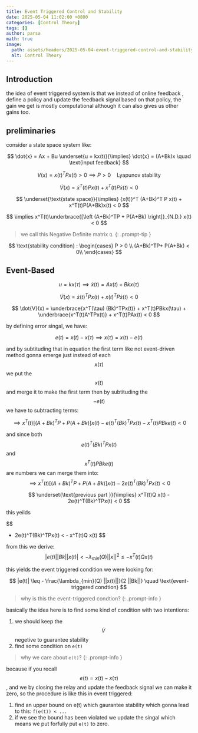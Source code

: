 ```yaml
---
title: Event Triggered Control and Stability
date: 2025-05-04 11:02:00 +0800
categories: [Control Theory]
tags: []
author: parsa
math: true
image:
  path: assets/headers/2025-05-04-event-triggered-control-and-stability.png
  alt: Control Theory
---
```


## Introduction

the idea of event triggered system is that we instead of online feedback , define a policy and update the feedback signal based on that policy, the gain we get is mostly computational although it can also gives us other gains too.

## preliminaries

consider a state space system like:

$$
\dot{x} = Ax + Bu \underset{u = kx(t)}{\implies} \dot{x} = (A+Bk)x \quad \text{input feedback}
$$

$$
V(x) = {x(t)}^TPx(t) > 0 \implies P > 0 \quad \text{Lyapunov stability}
$$

$$
\dot{V}(x) = \dot{x}^T(t)Px(t) + x^T(t)P\dot{x}(t) < 0
$$

$$
\underset{\text{state space}}{\implies} {x(t)}^T (A+Bk)^T P x(t) + x^T(t)P(A+Bk)x(t) < 0 
$$

$$
\implies x^T(t)\underbrace{[\left (A+Bk)^TP + P(A+Bk) \right]}_{N.D.} x(t) < 0
$$

> we call this Negative Definite matrix `Q`.
{: .prompt-tip }

$$
\text{stability condition} :
\begin{cases} 
      P > 0 \\ 
      (A+Bk)^TP+ P(A+Bk) < 0\\
   \end{cases}
$$

## Event-Based

$$
u = kx(\tau) \implies \dot{x}(t) = Ax(t) + Bkx(\tau)
$$

$$
\dot{V}(x) = \dot{x}(t)^TPx(t) + x(t)^TP\dot{x}(t) < 0
$$

$$
\dot{V}(x) = \underbrace{x^T(\tau) (Bk)^TPx(t)} + x^T(t)PBkx(\tau) + \underbrace{x^T(t)A^TPx(t)} + x^T(t)PAx(t) < 0
$$

by defining error singal, we have:

$$
e(t) = x(t) - x(\tau) \implies x(\tau) = x(t) - e(t) 
$$

and by subtituding that in equation the first term like not event-driven method gonna emerge just instead of each $$x(\tau)$$ we put the $$x(t)$$ and merge it to make the first term then by subtituding the $$-e(t)$$ we have to subtracting terms:

$$
\implies x^T(t)[\left (A+Bk)^TP + P(A+Bk) \right] x(t) - e(t)^T(Bk)^TPx(t) - x^T(t)PBke(t) < 0
$$

and since both $$e(t)^T(Bk)^TPx(t)$$ and $$x^T(t)PBke(t) $$ are numbers we can merge them into:
$$
\implies x^T(t)[\left (A+Bk)^TP + P(A+Bk) \right] x(t) - 2e(t)^T(Bk)^TPx(t) < 0
$$

$$
\underset{\text{previous part }}{\implies} x^T(t)Q x(t) - 2e(t)^T(Bk)^TPx(t) < 0
$$

this yeilds 

$$
- 2e(t)^T(Bk)^TPx(t) < - x^T(t)Q x(t)
$$

from this we derive:
$$
|e(t)||Bk||x(t)| < - \lambda_{min}(Q)||x||^2 \leq - x^T(t)Q x(t)
$$

this yields the event triggered condition we were looking for:

$$
|e(t)| \leq - \frac{\lambda_{min}(Q) ||x(t)||}{2 ||Bk||} \quad \text{event-triggered condtion}
$$

> why is this the event-triggered condtion?
{: .prompt-info }

basically the idea here is to find some kind of condition with two intentions:
1. we should keep the $$\dot{V}$$ negetive to guarantee stability
2. find some condition on `e(t)`

> why we care about `e(t)`?
{: .prompt-info }

because  if you recall $$e(t) = x(t) - x(\tau)$$ , and we by closing the relay and update the feedback signal we can make it zero, so the procedure is like this in event triggered:
1. find an upper bound on e(t) which gaurantee stability which gonna lead to this: `f(e(t)) < ...`
2. if we see the bound has been violated we update the singal which means we put forfully put `e(t)` to zero.
 
